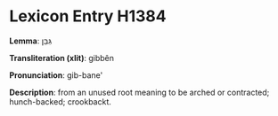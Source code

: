 # Lexicon Entry H1384

**Lemma**: גִּבֵּן

**Transliteration (xlit)**: gibbên

**Pronunciation**: gib-bane'

**Description**:
from an unused root meaning to be arched or contracted; hunch-backed; crookbackt.
